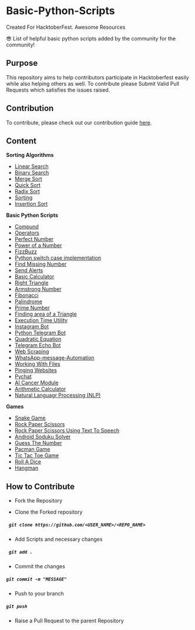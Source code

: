# Basic-Python-Scripts

Created For HacktoberFest.
Awesome Resources

😎 List of helpful basic python scripts added by the community for the community!

## Purpose

This repository aims to help contributors participate in Hacktoberfest easily while also helping others as well.
To contribute please Submit Valid Pull Requests which satisfies the issues raised.

## Contribution

To contribute, please check out our contribution guide [here](CONTRIBUTING.md).

## Content

**Sorting Algorithms**
  - [Linear Search](https://github.com/anshrathod/Basic-Python-Scripts/blob/master/DSA/Searching/LinearSearch.py)
  - [Binary Search](https://github.com/anshrathod/Basic-Python-Scripts/blob/master/DSA/Searching/binarySearch.py)
  - [Merge Sort](https://github.com/anshrathod/Basic-Python-Scripts/blob/master/DSA/Sorting/MergeSort.py)
  - [Quick Sort](https://github.com/anshrathod/Basic-Python-Scripts/blob/master/DSA/Sorting/quicksort.py)
  - [Radix Sort](https://github.com/anshrathod/Basic-Python-Scripts/blob/master/DSA/Sorting/RadixSort.py)
  - [Sorting](https://github.com/anshrathod/Basic-Python-Scripts/blob/master/DSA/Sorting/sorting.py)
  - [Insertion Sort](https://github.com/anshrathod/Basic-Python-Scripts/blob/master/DSA/Sorting/InsertionSort.py)

**Basic Python Scripts**
  - [Compund](https://github.com/anshrathod/Basic-Python-Scripts/blob/master/DSA/Mathematical/compund.py)
  - [Operators](https://github.com/anshrathod/Basic-Python-Scripts/blob/master/DSA/Mathematical/operators.py)
  - [Perfect Number](https://github.com/anshrathod/Basic-Python-Scripts/blob/master/DSA/Mathematical/perfectno.py)
  - [Power of a Number](https://github.com/anshrathod/Basic-Python-Scripts/blob/master/DSA/Mathematical/ppower.py)
  - [FizzBuzz](https://github.com/anshrathod/Basic-Python-Scripts/blob/master/DSA/Mathematical/fizzbuzz.py)
  - [Python switch case implementation](https://github.com/anshrathod/Basic-Python-Scripts/blob/master/random/switch_case.py)
  - [Find Missing Number](https://github.com/anshrathod/Basic-Python-Scripts/blob/master/DSA/Mathematical/find_missing_number.py)
  - [Send Alerts](https://github.com/anshrathod/Basic-Python-Scripts/tree/master/Web/Send%20Alerts)
  - [Basic Calculator](https://github.com/anshrathod/Basic-Python-Scripts/blob/master/Utils/simple_calculator.py)
  - [Right Triangle](https://github.com/anshrathod/Basic-Python-Scripts/blob/master/DSA/Mathematical/RightTriangle.py)
  - [Armstrong Number](https://github.com/anshrathod/Basic-Python-Scripts/blob/master/DSA/Mathematical/Maitreyi88_armstrongno.py)
  - [Fibonacci](https://github.com/anshrathod/Basic-Python-Scripts/blob/master/DSA/Mathematical/Maitreyi88_fibonacci.py)
  - [Palindrome](https://github.com/anshrathod/Basic-Python-Scripts/blob/master/DSA/Mathematical/Maitreyi88_palindrome.py)
  - [Prime Number](https://github.com/anshrathod/Basic-Python-Scripts/blob/master/DSA/Mathematical/Maitreyi88_primeno.py)
  - [Finding area of a Triangle](https://github.com/anshrathod/Basic-Python-Scripts/blob/master/DSA/Mathematical/Find_area%20_of_triangle.py)
  - [Execution Time Utility](https://github.com/anshrathod/Basic-Python-Scripts/tree/master/Utils/Execution-time-utility)
  - [Instagram Bot](https://github.com/anshrathod/Basic-Python-Scripts/tree/master/Bots/InstaGramBot)
  - [Python Telegram Bot](https://github.com/anshrathod/Basic-Python-Scripts/tree/master/Bots/Python-Telegram-bot)
  - [Quadratic Equation](https://github.com/anshrathod/Basic-Python-Scripts/tree/master/DSA/Mathematical/Quadratic%20equation)
  - [Telegram Echo Bot](https://github.com/anshrathod/Basic-Python-Scripts/tree/master/Bots/TelegramEchoBot)
  - [Web Scraping](https://github.com/anshrathod/Basic-Python-Scripts/tree/master/Web-Scraping)
  - [WhatsApp-message-Automation](https://github.com/anshrathod/Basic-Python-Scripts/tree/master/Bots/WhatsApp-message-automation)
  - [Working With Files](https://github.com/anshrathod/Basic-Python-Scripts/tree/master/Utils/WorkingWithFiles)
  - [Pinging Websites](https://github.com/anshrathod/Basic-Python-Scripts/tree/master/Bots/pinging-websites)
  - [Pychat](https://github.com/anshrathod/Basic-Python-Scripts/tree/master/Web/pychat)
  - [AI Cancer Module](https://github.com/anshrathod/Basic-Python-Scripts/blob/master/AI-ML/A.I_cancer_module.py)
  - [Arithmetic Calculator](https://github.com/anshrathod/Basic-Python-Scripts/blob/master/DSA/Mathematical/Arithmetic_calculator.py)
  - [Natural Languagr Processing (NLP)](https://github.com/Sk70249/Basic-Python-Scripts/blob/master/AI-ML/natural_language_processing.py)
 
**Games**
  - [Snake Game](https://github.com/anshrathod/Basic-Python-Scripts/tree/master/Games/SnakeGame)
  - [Rock Paper Scissors](https://github.com/anshrathod/Basic-Python-Scripts/tree/master/Games/RockPaperScissors)
  - [Rock Paper Scissors Using Text To Speech](https://github.com/anshrathod/Basic-Python-Scripts/tree/master/Games/RockPaperScissorUsingTextToSpeech)
  - [Android Soduku Solver](https://github.com/anshrathod/Basic-Python-Scripts/tree/master/Bots/Android%20sudoku%20solver)
  - [Guess The Number](https://github.com/anshrathod/Basic-Python-Scripts/blob/master/Games/Guess_the_number.py)
  - [Pacman Game](https://github.com/anshrathod/Basic-Python-Scripts/tree/master/Games/Pacman%20Game%20%28GUI%29)
  - [Tic Tac Toe Game](https://github.com/anshrathod/Basic-Python-Scripts/tree/master/Games/TicTacToeGame)
  - [Roll A Dice](https://github.com/anshrathod/Basic-Python-Scripts/blob/master/Games/Roll%20a%20Dice.py)
  - [Hangman](https://github.com/anshrathod/Basic-Python-Scripts/blob/master/Games/hangman.py)
  
## How to Contribute

- Fork the Repository

- Clone the Forked repository

##### ` git clone https://github.com/<USER_NAME>/<REPO_NAME>`

- Add Scripts and necessary changes

##### ` git add .`

- Commit the changes

##### `git commit -m "MESSAGE"`

- Push to your branch

##### `git push`

- Raise a Pull Request to the parent Repository
